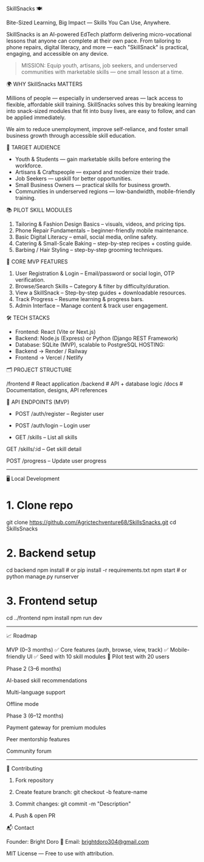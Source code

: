 SkillSnacks 🍽

Bite-Sized Learning, Big Impact — Skills You Can Use, Anywhere.

SkillSnacks is an AI-powered EdTech platform delivering micro-vocational lessons that anyone can complete at their own pace.
From tailoring to phone repairs, digital literacy, and more — each "SkillSnack" is practical, engaging, and accessible on any device.

> MISSION: Equip youth, artisans, job seekers, and underserved communities with marketable skills — one small lesson at a time.


🌍 WHY SkillSnacks MATTERS

Millions of people — especially in underserved areas — lack access to flexible, affordable skill training.
SkillSnacks solves this by breaking learning into snack-sized modules that fit into busy lives, are easy to follow, and can be applied immediately.

We aim to reduce unemployment, improve self-reliance, and foster small business growth through accessible skill education.


🎯 TARGET AUDIENCE

* Youth & Students — gain marketable skills before entering the workforce.
* Artisans & Craftspeople — expand and modernize their trade.
* Job Seekers — upskill for better opportunities.
* Small Business Owners — practical skills for business growth.
* Communities in underserved regions — low-bandwidth, mobile-friendly training.


📚 PILOT SKILL MODULES

1. Tailoring & Fashion Design Basics – visuals, videos, and pricing tips.
2. Phone Repair Fundamentals – beginner-friendly mobile maintenance.
3. Basic Digital Literacy – email, social media, online safety.
4. Catering & Small-Scale Baking – step-by-step recipes + costing guide.
5. Barbing / Hair Styling – step-by-step grooming techniques.


🚀 CORE MVP FEATURES

1. User Registration & Login – Email/password or social login, OTP verification.
2. Browse/Search Skills – Category & filter by difficulty/duration.
3. View a SkillSnack – Step-by-step guides + downloadable resources.
4. Track Progress – Resume learning & progress bars.
5. Admin Interface – Manage content & track user engagement.


🛠 TECH STACKS

* Frontend: React (Vite or Next.js)
* Backend: Node.js (Express) or Python (Django REST Framework)
* Database: SQLite (MVP), scalable to PostgreSQL
 HOSTING:
* Backend → Render / Railway
* Frontend → Vercel / Netlify


🗂 PROJECT STRUCTURE

/frontend      # React application
/backend       # API + database logic
/docs          # Documentation, designs, API references


🔌 API ENDPOINTS (MVP)

* POST /auth/register – Register user

* POST /auth/login – Login user

* GET /skills – List all skills

GET /skills/:id – Get skill detail

POST /progress – Update user progress



---

🖥 Local Development

# 1. Clone repo
git clone https://github.com/Agrictechventure68/SkillsSnacks.git
cd SkillsSnacks

# 2. Backend setup
cd backend
npm install   # or pip install -r requirements.txt
npm start     # or python manage.py runserver

# 3. Frontend setup
cd ../frontend
npm install
npm run dev


---

📈 Roadmap

MVP (0–3 months)
✅ Core features (auth, browse, view, track)
✅ Mobile-friendly UI
✅ Seed with 10 skill modules
🔄 Pilot test with 20 users

Phase 2 (3–6 months)

AI-based skill recommendations

Multi-language support

Offline mode


Phase 3 (6–12 months)

Payment gateway for premium modules

Peer mentorship features

Community forum



---

🤝 Contributing

1. Fork repository


2. Create feature branch: git checkout -b feature-name


3. Commit changes: git commit -m "Description"


4. Push & open PR


📬 Contact

Founder: Bright Doro
📧 Email: brightdoro304@gmail.com

MIT License — Free to use with attribution.


